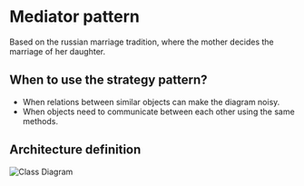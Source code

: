 # Mediator pattern

Based on the russian marriage tradition, where the mother decides the marriage of her daughter.

## When to use the strategy pattern?

* When relations between similar objects can make the diagram noisy.
* When objects need to communicate between each other using the same methods.

## Architecture definition
![Class Diagram](https://i.imgur.com/mXQeHxS.png)
